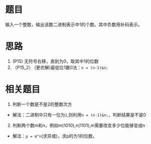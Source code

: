 # 题目
输入一个整数，输出该数二进制表示中1的个数。其中负数用补码表示。
# 思路
1. (P15)
无符号右移，直到为0，取其中1的位数
2. （P15_2）
(更优解)最低位1置0法：`n = (n-1)&n;`

# 相关题目
1. 判断一个数是不是2的整数次方
- 解法：二进制中只有一位为`1`,则利用`n = (n-1)&n;`，判断结果是不是0
2. 判断两个数m和n，例如m(1010),n(1101),m需要改变多少位能够变成n
- 解法：`p = m^n`(求异或)，求p的为1的位数。
